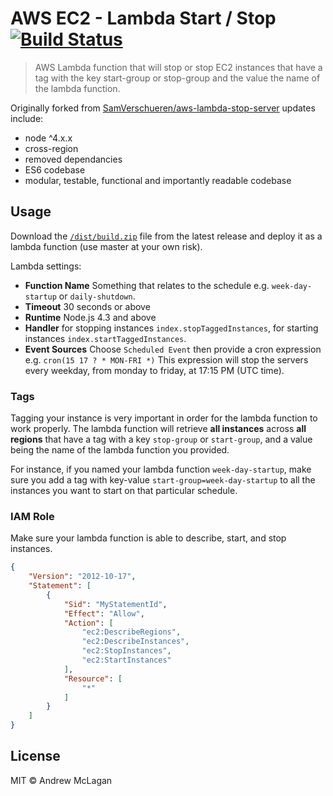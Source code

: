 # AWS EC2 - Lambda Start / Stop [![Build Status](https://travis-ci.org/andrewmclagan/aws-lambda-ec2-start-stop.svg?branch=master)](https://travis-ci.org/https://travis-ci.org/andrewmclagan/aws-lambda-ec2-start-stop)

> AWS Lambda function that will stop or stop EC2 instances that have a tag with the key start-group or stop-group and the value the name of the lambda function.

Originally forked from [SamVerschueren/aws-lambda-stop-server](https://github.com/SamVerschueren/aws-lambda-stop-server) updates include:

* node ^4.x.x
* cross-region
* removed dependancies
* ES6 codebase
* modular, testable, functional and importantly readable codebase 

## Usage

Download the [`/dist/build.zip`](https://github.com/andrewmclagan/aws-lambda-ec2-start-stop/releases/latest) file from the latest release and deploy it as a lambda function (use master at your own risk).

Lambda settings:

* **Function Name** Something that relates to the schedule e.g. `week-day-startup` or `daily-shutdown`.
* **Timeout** 30 seconds or above
* **Runtime** Node.js 4.3 and above
* **Handler** for stopping instances `index.stopTaggedInstances`, for starting instances `index.startTaggedInstances`.
* **Event Sources** Choose `Scheduled Event` then provide a cron expression e.g. `cron(15 17 ? * MON-FRI *)` This expression will stop the servers every weekday, from monday to friday, at 17:15 PM (UTC time).


### Tags

Tagging your instance is very important in order for the lambda function to work properly. The lambda function will retrieve **all instances** across **all regions** that have a tag with a key `stop-group` or `start-group`,
and a value being the name of the lambda function you provided.

For instance, if you named your lambda function `week-day-startup`, make sure you add a tag with key-value `start-group=week-day-startup` to all the instances you want to start on that particular schedule.

### IAM Role

Make sure your lambda function is able to describe, start, and stop instances.

```json
{
    "Version": "2012-10-17",
    "Statement": [
        {
            "Sid": "MyStatementId",
            "Effect": "Allow",
            "Action": [
                "ec2:DescribeRegions",
                "ec2:DescribeInstances",
                "ec2:StopInstances",
                "ec2:StartInstances"
            ],
            "Resource": [
                "*"
            ]
        }
    ]
}
```

## License

MIT © Andrew McLagan
